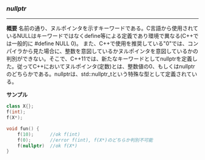 ### *nullptr*
---
**概要**
名前の通り、ヌルポインタを示すキーワードである。C言語から使用されているNULLはキーワードではなくdefine等による定義であり環境で異なる(C++では一般的に #define NULL 0)。
また、C++で使用を推奨している"0"では、コンパイラから見た場合に、整数を意図しているかヌルポインタを意図しているかの判別ができない。そこで、C++11では、新たなキーワードとしてnullptrを定義した。従ってC++においてヌルポインタ(定数)とは、整数値の0、もしくはnullptrのどちらかである。nullptrは、std::nullptr_tという特殊な型として定義されている。

**サンプル**
```c++
class X{};
f(int);
f(X*);

void fun() {
    f(10);      //ok f(int)
    f(0);       //error f(int), f(X*)のどちらか判別不可能
    f(nullptr)  //ok f(X*)
}
```


